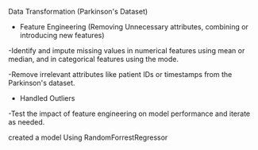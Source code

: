 Data Transformation (Parkinson's Dataset)

- Feature Engineering (Removing Unnecessary attributes, combining or introducing new features)

-Identify and impute missing values in numerical features using mean or median, and in categorical features using the mode.

-Remove irrelevant attributes like patient IDs or timestamps from the Parkinson's dataset.

- Handled Outliers 

-Test the impact of feature engineering on model performance and iterate as needed.

created a model Using RandomForrestRegressor
